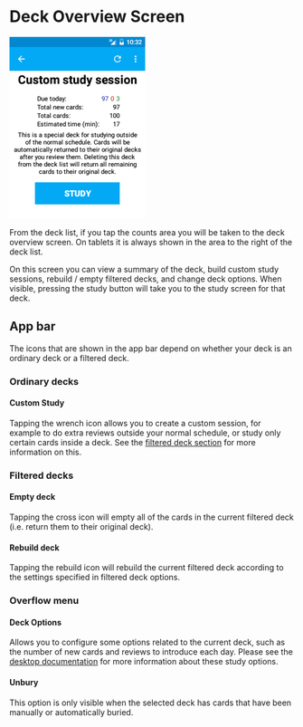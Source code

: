 # Deck Overview Screen

<!-- toc -->

![deck_overview.png](img/3-deck_overview.png)

From the deck list, if you tap the counts area you will be taken to the deck overview screen. On tablets it is always shown in the area to the right of the deck list.

On this screen you can view a summary of the deck, build custom study sessions, rebuild / empty filtered decks, and change deck options. When visible, pressing the study button will take you to the study screen for that deck.

## App bar
The icons that are shown in the app bar depend on whether your deck is an ordinary deck or a filtered deck.

### Ordinary decks

#### Custom Study
Tapping the wrench icon allows you to create a custom session, for example to do extra reviews outside your normal schedule, or study only certain cards inside a deck. See the [filtered deck section](filtered-deck.md) for more information on this.

### Filtered decks

#### Empty deck
Tapping the cross icon will empty all of the cards in the current filtered deck (i.e. return them to their original deck).

#### Rebuild deck
Tapping the rebuild icon will rebuild the current filtered deck according to the settings specified in filtered deck options.

### Overflow menu

#### Deck Options
Allows you to configure some options related to the current deck, such as the number of new cards and reviews to introduce each day. Please see the [desktop documentation](https://docs.ankiweb.net/deck-options.html) for more information about these study options.

#### Unbury
This option is only visible when the selected deck has cards that have been manually or automatically buried.
